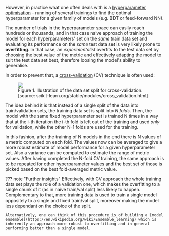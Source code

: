 However, in practice what one often deals with is a [hyperparameter optimisation]() - running of several trainings to find the optimal hyperparameter for a given family of models (e.g. BDT or feed-forward NN).

The number of trials in the hyperparameter space can easily reach hundreds or thousands, and in that case naive approach of training the model for each hyperparameters' set on the _same_ train data set and evaluating its performance on the _same_ test data set is very likely prone to **overfitting**. In that case, an _experimentalist_ overfits to the test data set by choosing the best value of the metric and effectively adapting the model to suit the test data set best, therefore loosing the model's ability to generalise.

In order to prevent that, a [cross-validation](https://scikit-learn.org/stable/modules/cross_validation.html) (CV) technique is often used:

<figure>
<img src="../../images/validation/cv.png"/>
<figcaption>Figure 1.  Illustration of the data set split for cross-validation. [source: scikit-learn.org/stable/modules/cross_validation.html]</figcaption>
</figure>

The idea behind it is that instead of a single split of the data into train/validation sets, the training data set is split into _N folds_. Then, the model with the same fixed hyperparameter set is trained N times in a way that at the i-th iteration the i-th fold is left out of the training and used _only_ for validation, while the other N-1 folds are used for the training. 

In this fashion, after the training of N models in the end there is N values of a metric computed on each fold. The values now can be averaged to give a more robust estimate of model performance for a given hyperparameter set. Also a variance can be computed to estimate the range of metric values. After having completed the N-fold CV training, the same approach is to be repeated for other hyperparameter values and the best set of those is picked based on the best fold-averaged metric value.

??? note "Further insights"
    Effectively, with CV approach the whole training data set plays the role of a validation one, which makes the overfitting to a single chunk of it (as in naive train/val split) less likely to happen. Complementary to that, more training data is used to train a single model oppositely to a single and fixed train/val split, moreover making the model less dependant on the choice of the split.

    Alternatively, one can think of this procedure is of building a [model ensemble](https://en.wikipedia.org/wiki/Ensemble_learning) which is inherently an approach more robust to overfitting and in general performing better than a single model.

